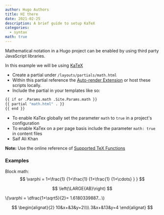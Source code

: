 ```yaml
---
author: Hugo Authors
title: HI there
date: 2021-02-25
description: A brief guide to setup KaTeX
categories:
  - syntax
math: true
---
```


Mathematical notation in a Hugo project can be enabled by using third party JavaScript libraries.
<!--more-->

In this example we will be using [KaTeX](https://katex.org/)

- Create a partial under `/layouts/partials/math.html`
- Within this partial reference the [Auto-render Extension](https://katex.org/docs/autorender.html) or host these scripts locally.
- Include the partial in your templates like so:  

```bash
{{ if or .Params.math .Site.Params.math }}
{{ partial "math.html" . }}
{{ end }}
```

- To enable KaTex globally set the parameter `math` to `true` in a project's configuration
- To enable KaTex on a per page basis include the parameter `math: true` in content files
- Saif Ali Khan

**Note:** Use the online reference of [Supported TeX Functions](https://katex.org/docs/supported.html)


### Examples



Block math:
$$
 \varphi = 1+\frac{1} {1+\frac{1} {1+\frac{1} {1+\cdots} } } 
$$

$$
\left(\LARGE{AB}\right)
$$

\\(\varphi = \dfrac{1+\sqrt5}{2}= 1.6180339887…\\)


$$
\begin{alignat}{2}
   10&x+&3&y=2\\\\
   3&x+&13&y=4
\end{alignat}
$$